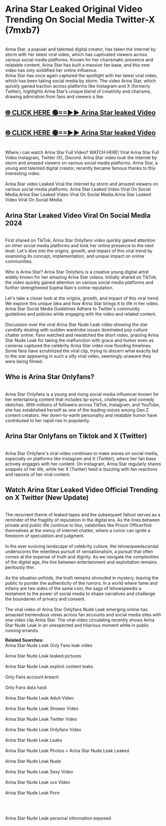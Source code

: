 # Arina Star Leaked Original Video Trending On Social Media Twitter-X (7mxb7)

<br>
Arina Star, a popular and talented digital creator, has taken the internet by storm with her latest viral video, which has captivated viewers across various social media platforms. Known for her charismatic presence and relatable content, Arina Star has built a massive fan base, and this new video has only solidified her online influence.
<br>
Arina Star has once again captured the spotlight with her latest viral video, which has been taking social media by storm. The video Arina Star, which quickly gained traction across platforms like Instagram and X (formerly Twitter), highlights Arina Star’s unique blend of creativity and charisma, drawing admiration from fans and viewers a like.
<br>

## [🌐 CLICK HERE 🟢==►►  Arina Star leaked Video ](https://onlyclips.site?title=Arina_Star&ref=git)

## [🌐 CLICK HERE 🟢==►►  Arina Star leaked Video ](https://onlyclips.site?title=Arina_Star&ref=git)



<br>
Where i can watch Arina Star Full Video? WATCH HERE! Viral Arina Star Full Video Instagram, Twitter (X), Discord. Arina Star video took the internet by storm and amazed viewers on various social media platforms. Arina Star, a young and talented digital creator, recently became famous thanks to this interesting video.
<br><br>
Arina Star video Leaked Viral the internet by storm and amazed viewers on various social media platforms. Arina Star Leaked Video Viral On Social Media.Arina Star Leaked Video Viral On Social Media.Arina Star Leaked Video Viral On Social Media.
<br>

<h2>Arina Star Leaked Video Viral On Social Media 2024</h2>
<br>
First shared on TikTok, Arina Star Onlyfans video quickly gained attention on other social media platforms and took her online presence to the next level. Let's dive into the origins, growth, and impact of this viral trend by examining its concept, implementation, and unique impact on online communities.
<br><br>
Who is Arina Star? Arina Star Onlyfans is a creative young digital artist widely known for her amazing Arina Star videos. Initially shared on TikTok, the video quickly gained attention on various social media platforms and further strengthened Sophia Rain's online reputation.
<br><br>
Let's take a closer look at the origins, growth, and impact of this viral trend. We explore this unique idea and how Arina Star brings it to life in her video. Arina Star Social Media Guidelines Adhere to Twitter's community guidelines and policies while engaging with the video and related content.
<br><br>
Discussion over the viral Arina Star Nude Leak video showing the star candidly dealing with sudden wardrobe issues dominated pop culture chatter online. Fans watched and rewatched the short video, praising Arina Star Nude Leak for taking the malfunction with grace and humor even as cameras captured the celebrity Arina Star video now flooding timelines. Some fans have scrutinized the viral clip, trying to discern what exactly led to the star appearing in such a silly viral video, seemingly unaware they were being filmed.
<br>

<h2>Who is Arina Star Onlyfans?</h2>
<br>
Arina Star Onlyfans is a young and rising social media influencer known for her entertaining content that includes lip-syncs, challenges, and comedy sketches. With millions of followers across TikTok, Instagram, and YouTube, she has established herself as one of the leading voices among Gen Z content creators. Her down-to-earth personality and relatable humor have contributed to her rapid rise in popularity.
<br>
<h2>Arina Star Onlyfans on Tiktok and X (Twitter)</h2>
<br>
Arina Star Onlyfans's viral video continues to make waves on social media, especially on platforms like Instagram and X (Twitter), where her fan base actively engages with her content. On Instagram, Arina Star regularly shares snippets of her life, while her X (Twitter) feed is buzzing with fan reactions and reposts of her viral content.
<br>
<h2>Watch Arina Star Leaked Video Official Trending on X Twitter (New Update)</h2>
<br>
The recurrent theme of leaked tapes and the subsequent fallout serves as a reminder of the fragility of reputation in the digital era. As the lines between private and public life continue to blur, celebrities like Prison Officerfind themselves at the mercy of internet chatter, where a rumor can ignite a firestorm of speculation and judgment.
<br><br>
In the ever evolving landscape of celebrity culture, the Ishowspeedscandal underscores the relentless pursuit of sensationalism, a pursuit that often comes at the expense of truth and dignity. As we navigate the complexities of the digital age, the line between entertainment and exploitation remains perilously thin.
<br><br>
As the situation unfolds, the truth remains shrouded in mystery, leaving the public to ponder the authenticity of the rumors. In a world where fame and infamy are two sides of the same coin, the saga of Ishowspeedis a testament to the power of social media to shape narratives and challenge the boundaries of privacy and consent.
<br><br>
The viral video of Arina Star Onlyfans Nude Leak emerging online has amassed tremendous views across fan accounts and social media sites with one video clip Arina Star. The viral video circulating recently shows Arina Star Nude Leak in an unexpected and hilarious moment while in public running errands.
<br>

<strong>Related Searches:</strong>
<br>
Arina Star Nude Leak Only Fans leak video
<br><br>
Arina Star Nude Leak leaked pictures
<br><br>
Arina Star Nude Leak explicit content leaks
<br><br>
Only Fans account breach
<br><br>
Only Fans data hack
<br><br>
Arina Star Nude Leak Adult Video
<br><br>
Arina Star Nude Leak Shower Video
<br><br>
Arina Star Nude Leak Twitter Video
<br><br>
Arina Star Nude Leak Onlyfans Video
<br><br>
Arina Star Nude Leak Leaks
<br><br>
Arina Star Nude Leak Photos
<
Arina Star Nude Leak Leaked
<br><br>
Arina Star Nude Leak Nude
<br><br>
Arina Star Nude Leak Sexy Video
<br><br>
Arina Star Nude Leak xxx Video
<br><br>
Arina Star Nude Leak Porn
<br><br>

<br><br>
Arina Star Nude Leak personal information exposed